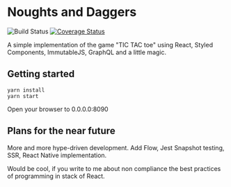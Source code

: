 # Noughts and Daggers

![Build Status](https://travis-ci.org/dmitrymalakhov/noughtsanddaggers.svg?branch=master)
[![Coverage Status](https://coveralls.io/repos/github/dmalakhov/noughtsanddaggers/badge.svg?branch=master)](https://coveralls.io/github/dmalakhov/noughtsanddaggers?branch=master)

A simple implementation of the game "TIC TAC toe" using React, Styled Components, ImmutableJS, GraphQL and a little magic.

## Getting started

```
yarn install
yarn start
```

Open your browser to 0.0.0.0:8090

## Plans for the near future
More and more hype-driven development.
Add Flow, Jest Snapshot testing, SSR, React Native implementation.

Would be cool, if you write to me about non compliance the best practices of programming in stack of React.
